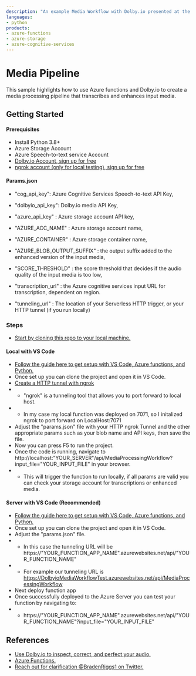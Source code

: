 ```yaml
---
description: "An example Media Workflow with Dolby.io presented at the 2021 Azure Serverless Conf"
languages:
- python
products:
- azure-functions
- azure-storage
- azure-cognitive-services
---
```


# Media Pipeline
This sample highlights how to use Azure functions and Dolby.io to create a media processing pipeline that transcribes and enhances input media.

## Getting Started

#### Prerequisites
- Install Python 3.8+
- Azure Storage Account
- Azure Speech-to-text service Account
- [Dolby.io Account, sign up for free](https://dolby.io/signup/)
- [ngrok account (only for local testing), sign up for free](https://ngrok.com/docs#http-local-https)

####  Params.json
- "cog_api_key": Azure Cognitive Services Speech-to-text API Key,
- "dolbyio_api_key": Dolby.io media API Key,
- "azure_api_key" : Azure storage account API key,

- "AZURE_ACC_NAME" : Azure storage account name,
- "AZURE_CONTAINER" : Azure storage container name,
- "AZURE_BLOB_OUTPUT_SUFFIX" : the output suffix added to the enhanced version of the input media,
- "SCORE_THRESHOLD" : the score threshold that decides if the audio quality of the input media is too low,

- "transcription_url" : the Azure cognitive services input URL for transcription, dependent on region.
- "tunneling_url" : The location of your Serverless HTTP trigger, or your HTTP tunnel (if you run locally) 

### Steps
- [Start by cloning this repo to your local machine.](https://docs.github.com/en/repositories/creating-and-managing-repositories/cloning-a-repository)
#### Local with VS Code
- [Follow the guide here to get setup with VS Code, Azure functions, and Python.](https://docs.microsoft.com/en-us/azure/azure-functions/create-first-function-vs-code-python)
- Once set up you can clone the project and open it in VS Code.
- [Create a HTTP tunnel with ngrok](https://ngrok.com/docs#http-local-https)
- - "ngrok" is a tunneling tool that allows you to port forward to local host.
- - In my case my local function was deployed on 7071, so I initalized ngrok to port forward on LocalHost:7071
- Adjust the "params.json" file with your HTTP ngrok Tunnel and the other appropriate params such as your blob name and API keys, then save the file. 
- Now you can press F5 to run the project.
- Once the code is running, navigate to http://localhost:"YOUR_SERVER"/api/MediaProcessingWorkflow?input_file="YOUR_INPUT_FILE" in your browser.
- - This will trigger the function to run locally, if all params are valid you can check your storage account for transcriptions or enhanced media.

#### Server with VS Code (Recommended)
- [Follow the guide here to get setup with VS Code, Azure functions, and Python.](https://docs.microsoft.com/en-us/azure/azure-functions/create-first-function-vs-code-python)
- Once set up you can clone the project and open it in VS Code.
- Adjust the "params.json" file. 
- - In this case the tunneling URL will be https://"YOUR_FUNCTION_APP_NAME".azurewebsites.net/api/"YOUR_FUNCTION_NAME"
- - For example our tunneling URL is https://DolbyioMediaWorkflowTest.azurewebsites.net/api/MediaProcessingWorkflow
- Next deploy function app
- Once successfully deployed to the Azure Server you can test your function by navigating to: 
- - https://"YOUR_FUNCTION_APP_NAME".azurewebsites.net/api/"YOUR_FUNCTION_NAME"?input_file="YOUR_INPUT_FILE"

## References
- [Use Dolby.io to inspect, correct, and perfect your audio.](https://dolby.io/products/media-processing)
- [Azure Functions.](https://azure.microsoft.com/en-us/services/functions/)
- [Reach out for clarification @BradenRiggs1 on Twitter.](https://twitter.com/BradenRiggs1)
